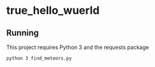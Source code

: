 # true_hello_wuerld

## Running

This project requires Python 3 and the requests package

`python 3 find_meteors.py`

